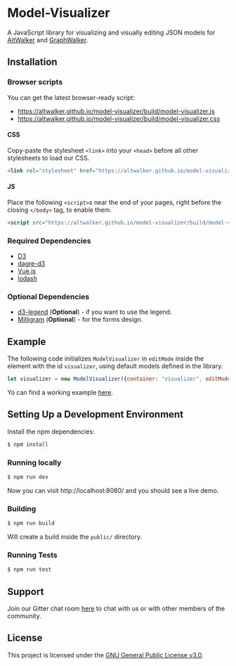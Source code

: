 # Model-Visualizer

A JavaScript library for visualizing and visually editing JSON models for [AltWalker](https://altwalker.github.io/altwalker/) and [GraphWalker](http://graphwalker.github.io/).

## Installation

### Browser scripts

You can get the latest browser-ready script:

* https://altwalker.github.io/model-visualizer/build/model-visualizer.js
* https://altwalker.github.io/model-visualizer/build/model-visualizer.css

#### CSS

Copy-paste the stylesheet `<link>` into your `<head>` before all other stylesheets to load our CSS.

```html
<link rel="stylesheet" href="https://altwalker.github.io/model-visualizer/build/model-visualizer.css">
```

#### JS

Place the following `<script>`s near the end of your pages, right before the closing `</body>` tag, to enable them.

```html
<script src="https://altwalker.github.io/model-visualizer/build/model-visualizer.js"></script>
```

### Required Dependencies

* [D3](https://d3js.org/)
* [dagre-d3](https://github.com/dagrejs/dagre-d3)
* [Vue.js](https://vuejs.org/)
* [lodash](https://lodash.com/)

### Optional Dependencies

* [d3-legend](https://d3-legend.susielu.com/) (__Optional__) - if you want to use the legend.
* [Milligram](https://milligram.io/) (__Optional__) - for the forms design.

## Example

The following code initializes `ModelVisualizer` in `editMode` inside the element with the id `visualizer`, using default models defined in the library.

```js
let visualizer = new ModelVisualizer({container: "visualizer", editMode: false});
```

Yo can find a working example [here](https://altwalker.github.io/model-visualizer/_static/examples/edit-mode.html).

## Setting Up a Development Environment

Install the npm dependencies:

```bash
$ npm install
```

### Running locally

```bash
$ npm run dev
```

Now you can visit http://localhost:8080/ and you should see a live demo.

### Building

```bash
$ npm run build
```

Will create a build inside the `public/` directory.

### Running Tests

```bash
$ npm run test
```

## Support

Join our Gitter chat room [here](https://gitter.im/altwalker/community) to chat with us or with other members of the community.

## License

This project is licensed under the [GNU General Public License v3.0](LICENSE).
